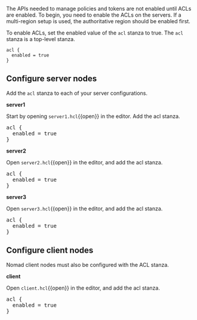 The APIs needed to manage policies and tokens are not enabled until ACLs are
enabled. To begin, you need to enable the ACLs on the servers. If a multi-region
setup is used, the authoritative region should be enabled first.

To enable ACLs, set the enabled value of the `acl` stanza to true. The `acl` 
stanza is a top-level stanza.

```
acl {
  enabled = true
}
```
## Configure server nodes
Add the `acl` stanza to each of your server configurations.

**server1**

Start by opening `server1.hcl`{{open}} in the editor. Add the acl stanza.

<pre class="file" data-filename="server1.hcl" data-target="append">
acl {
  enabled = true
}
</pre>

**server2**

Open `server2.hcl`{{open}} in the editor, and add the acl stanza.

<pre class="file" data-filename="server2.hcl" data-target="append">
acl {
  enabled = true
}
</pre>

**server3**

Open `server3.hcl`{{open}} in the editor, and add the acl stanza.

<pre class="file" data-filename="server3.hcl" data-target="append">
acl {
  enabled = true
}
</pre>

## Configure client nodes

Nomad client nodes must also be configured with the ACL stanza.

**client**

Open `client.hcl`{{open}} in the editor, and add the acl stanza.

<pre class="file" data-filename="client.hcl" data-target="append">
acl {
  enabled = true
}
</pre>